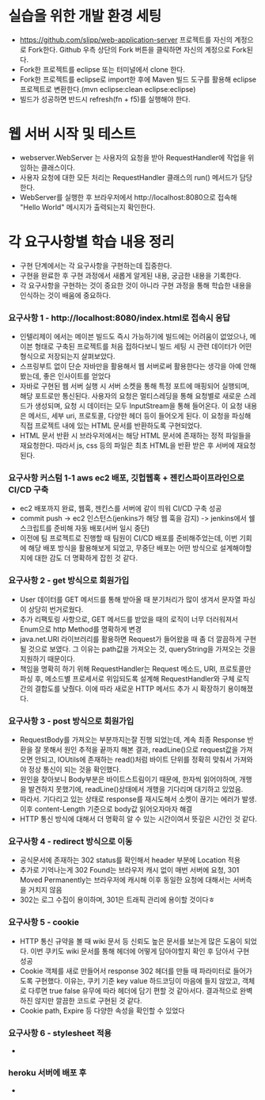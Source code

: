 # 실습을 위한 개발 환경 세팅
* https://github.com/slipp/web-application-server 프로젝트를 자신의 계정으로 Fork한다. Github 우측 상단의 Fork 버튼을 클릭하면 자신의 계정으로 Fork된다.
* Fork한 프로젝트를 eclipse 또는 터미널에서 clone 한다.
* Fork한 프로젝트를 eclipse로 import한 후에 Maven 빌드 도구를 활용해 eclipse 프로젝트로 변환한다.(mvn eclipse:clean eclipse:eclipse)
* 빌드가 성공하면 반드시 refresh(fn + f5)를 실행해야 한다.

# 웹 서버 시작 및 테스트
* webserver.WebServer 는 사용자의 요청을 받아 RequestHandler에 작업을 위임하는 클래스이다.
* 사용자 요청에 대한 모든 처리는 RequestHandler 클래스의 run() 메서드가 담당한다.
* WebServer를 실행한 후 브라우저에서 http://localhost:8080으로 접속해 "Hello World" 메시지가 출력되는지 확인한다.

# 각 요구사항별 학습 내용 정리
* 구현 단계에서는 각 요구사항을 구현하는데 집중한다. 
* 구현을 완료한 후 구현 과정에서 새롭게 알게된 내용, 궁금한 내용을 기록한다.
* 각 요구사항을 구현하는 것이 중요한 것이 아니라 구현 과정을 통해 학습한 내용을 인식하는 것이 배움에 중요하다. 

### 요구사항 1 - http://localhost:8080/index.html로 접속시 응답
* 인텔리제이 에서는 메이븐 빌드도 즉시 가능하기에 빌드에는 어려움이 없었으나, 메이븐 형태로 구축된 프로젝트를 처음 접하다보니 빌드 세팅 시 관련 데이터가 어떤 형식으로 저장되는지 살펴보았다.
* 스프링부트 없이 단순 자바만을 활용해서 웹 서버로써 활용한다는 생각을 아예 안해봤는데, 좋은 인사이트를 얻었다
* 자바로 구현된 웹 서버 실행 시 서버 소켓을 통해 특정 포트에 매핑되어 실행되며, 해당 포트로만 통신된다. 사용자의 요청은 멀티스레딩을 통해 요청별로 새로운 스레드가 생성되며, 요청 시 데이터는 모두 InputStream을 통해 들어온다. 이 요청 내용은 메서드, 세부 uri, 프로토콜, 다양한 헤더 등이 들어오게 된다. 이 요청을 파싱해 직접 프로젝트 내에 있는 HTML 문서를 반환하도록 구현되었다.
* HTML 문서 반환 시 브라우저에서는 해당 HTML 문서에 존재하는 정적 파일들을 재요청한다. 따라서 js, css 등의 파일은 최초 HTML을 반환 받은 후 서버에 재요청된다.

### 요구사항 커스텀 1-1 aws ec2 배포, 깃헙웹훅 + 젠킨스파이프라인으로 CI/CD 구축
* ec2 배포까지 완료, 웹훅, 젠킨스를 서버에 같이 띄워 CI/CD 구축 성공
* commit push -> ec2 인스턴스(jenkins가 해당 웹 훅을 감지) -> jenkins에서 쉘 스크립트를 준비해 자동 배포(서버 일시 중단)
* 이전에 팀 프로젝트로 진행할 때 팀원이 CI/CD 배포를 준비해주었는데, 이번 기회에 해당 배포 방식을 활용해보게 되었고, 무중단 배포는 어떤 방식으로 설계해야할지에 대한 감도 더 명확하게 잡힌 것 같다.

### 요구사항 2 - get 방식으로 회원가입
* User 데이터를 GET 메서드를 통해 받아올 때 분기처리가 많이 생겨서 문자열 파싱이 상당히 번거로웠다. 
* 추가 리팩토링 사항으로, GET 메서드를 받았을 때의 로직이 너무 더러워져서 Enum으로 http Method를 명확하게 변경
* java.net.URI 라이브러리를 활용하면 Request가 들어왔을 때 좀 더 깔끔하게 구현될 것으로 보였다. 그 이유는 path값을 가져오는 것, queryString을 가져오는 것을 지원하기 때문이다.
* 책임을 명확히 하기 위해 RequestHandler는 Request 메소드, URI, 프로토콜만 파싱 후, 메소드별 프로세서로 위임되도록 설계해 RequestHandler와 구체 로직 간의 결합도를 낮췄다. 이에 따라 새로운 HTTP 메서드 추가 시 확장하기 용이해졌다.

### 요구사항 3 - post 방식으로 회원가입
* RequestBody를 가져오는 부분까지는잘 진행 되었는데, 계속 최종 Response 반환을 잘 못해서 원인 추적을 끝까지 해본 결과, readLine()으로 request값을 가져오면 안되고, IOUtils에 존재하는 read()처럼 바이트 단위를 정확히 맞춰서 가져와야 정상 통신이 되는 것을 확인했다.
* 원인을 찾아보니 Body부분은 바이트스트림이기 때문에, 한자씩 읽어야하며, 개행을 발견하지 못했기에, readLine()상태에서 개행을 기다리며 대기하고 있었음.
* 따라서. 기다리고 있는 상태로 response를 재시도해서 소켓이 끊기는 에러가 발생. 이후 content-Length 기준으로 body값 읽어오자마자 해결
* HTTP 통신 방식에 대해서 더 명확히 알 수 있는 시간이여서 뜻깊은 시간인 것 같다.

### 요구사항 4 - redirect 방식으로 이동
* 공식문서에 존재하는 302 status를 확인해서 header 부분에 Location 적용
* 추가로 기억나는게 302 Found는 브라우저 캐시 없이 매번 서버에 요청, 301 Moved Permanently는 브라우저에 캐시해 이후 동일한 요청에 대해서는 서버측을 거치지 않음
* 302는 로그 수집이 용이하며, 301은 트래픽 관리에 용이할 것이다ㅎ

### 요구사항 5 - cookie
* HTTP 통신 규약을 볼 때 wiki 문서 등 신뢰도 높은 문서를 보는게 많은 도움이 되었다. 이번 쿠키도 wiki 문서를 통해 헤더에 어떻게 담아야할지 확인 후 담아서 구현 성공
* Cookie 객체를 새로 만들어서 response 302 헤더를 만들 때 파라미터로 들어가도록 구현했다. 이유는, 쿠키 기준 key value 하드코딩이 마음에 들지 않았고, 객체로 다루면 true false 유무에 따라 헤더에 담기 편할 것 같아서다. 결과적으로 완벽하진 않지만 깔끔한 코드로 구현된 것 같다.
* Cookie path, Expire 등 다양한 속성을 확인할 수 있었다

### 요구사항 6 - stylesheet 적용
* 

### heroku 서버에 배포 후
* 